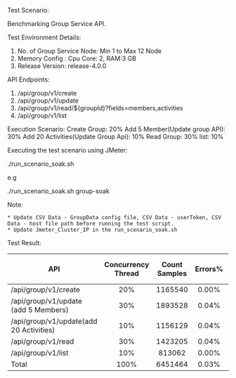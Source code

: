 Test Scenario:

Benchmarking Group Service API.

Test Environment Details:

 1. No. of Group Service Node: Min 1 to Max 12 Node
 2. Memory Config : Cpu Core: 2, RAM:3 GB
 3. Release Version: release-4.0.0

API Endpoints:
 1. /api/group/v1/create
 2. /api/group/v1/update
 3. /api/group/v1/read/${groupId}?fields=members,activities
 4. /api/group/v1/list

Execution Scenario:
Create Group: 20%
Add 5 Member(Update group API): 30%
Add 20 Activities(Update Group Api): 10%
Read Group: 30%
list: 10%

Executing the test scenario using JMeter:

./run_scenario_soak.sh <Scenario-Name>

e.g

./run_scenario_soak.sh  group-soak

Note:

    * Update CSV Data - GroupData config file, CSV Data - userToken, CSV Data - host file path before running the test script.
    * Update Jmeter_Cluster_IP in the run_scenario_soak.sh

Test Result:

| API 	              | Concurrency Thread |    Count Samples  |   Errors% 	 | Throughput/sec  |Avg Resp Time  | 95th pct  |99th pct  |
|---------------------|:------------------:|:-----------------:|:-----------:|:---------------:|:-------------:|:---------:|:--------:|
|/api/group/v1/create | 	20% 	       |      1165540      |	  0.00%  |	   778.32	   |       232     |   	 447   |      516 |
|/api/group/v1/update (add 5 Members) |   30%              |     1893528       |       0.04% |     1263.6      |        218    |     479   |      621 |
|/api/group/v1/update(add 20 Activities) |   10%              |     1156129       |       0.04% |     772.04      |       240     |     494   |     647  |
|/api/group/v1/read   |   30%              |     1423205       |      0.04%  |     950.4       |       199     |     375   |     482  |
|/api/group/v1/list   |   10%              |     813062        |      0.00%  |     544.04      |       191     |     310   |     385  |
|    Total            |   100%             |     6451464       |      0.03%  |     4305.23     |       208     |     464   |     595  |